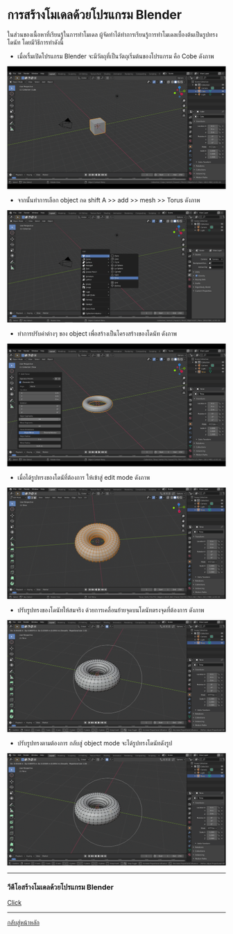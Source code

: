# การสร้างโมเดลด้วยโปรแกรม Blender
ในส่วนของเนื้อหาที่เรียนรู้ในการทำโมเดล ผู้จัดทำได้ทำการเรียนรู้การทำโมเดลเบื้องต้นเป็นรูปทรงโดนัท โดยมีวิธีการทำดังนี้

- เมื่อเรื่มเปิดโปรแกรม Blender จะมีวัตถุที่เป็นวัตถุเริ่มต้นของโปรแกรม คือ Cobe ดังภาพ

![Logo](https://github.com/praewkln/CN409/blob/master/model1.png?raw=true)

- จากนั้นทำการเลือก object กด shift A >> add >> mesh >> Torus  ดังภาพ

![Logo](https://github.com/praewkln/CN409/blob/master/model2.png?raw=true)

- ทำการปรับค่าต่างๆ ของ object เพื่อสร้างเป็นโครงสร้างของโดนัท ดังภาพ

![Logo](https://github.com/praewkln/CN409/blob/master/model3.png?raw=true)

- เมื่อได้รูปทรงของโดนัที่ต้องการ ให้เข้าสู่ edit mode ดังภาพ

![Logo](https://github.com/praewkln/CN409/blob/master/model4.png?raw=true)

- ปรับรูปทรงของโดนัทให้สมจริง ด้วยการเคลื่อนย้ายจุดบนโดนัทตรงจุดที่ต้องการ ดังภาพ

![Logo](https://github.com/praewkln/CN409/blob/master/model5.png?raw=true)

- ปรับรูปทรงตามต้องการ กลับสู่ object mode จะได้รูปทรงโดนัทดังรูป

![Logo](https://github.com/praewkln/CN409/blob/master/model5.png?raw=true)

----------------------------------
### วีดีโอสร้างโมเดลด้วยโปรแกรม Blender
[Click](https://www.youtube.com/watch?v=TzIH-VsnpuY&t=5s)

----------------------------------
[กลับสู่หน้าหลัก](/README.md)

